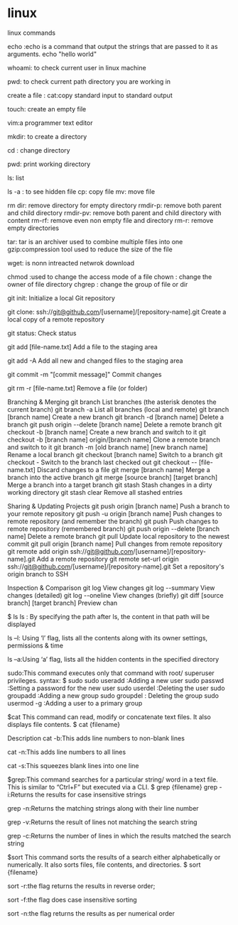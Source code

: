 # linux
linux commands

echo :echo is a command that output the strings that are passed to it as arguments.
echo "hello world"

whoami: to check current user in linux machine

pwd: to check current path directory you are working in

create a file :
cat:copy standard input to standard output

touch: create an empty file

vim:a programmer text editor



mkdir: to create a directory

cd : change directory

pwd: print working directory

ls: list 

ls -a : to see hidden file
cp: copy file
mv: move file

rm dir: remove directory for empty directory
rmdir-p: remove both parent and child directory
rmdir-pv: remove both parent and child directory with content
rm-rf: remove even non empty file and directory
rm-r: remove empty directories

tar: tar is an archiver used to combine multiple files into one
gzip:compression tool used to reduce the size of the file

wget: is nonn intreacted netwrok download

chmod :used to change the access mode of a file
chown : change the owner of file directory
chgrep : change the group of file or dir




git init:	Initialize a local Git repository

git clone: ssh://git@github.com/[username]/[repository-name].git	Create a local copy of a remote repository

git status:	Check status

git add [file-name.txt]	Add a file to the staging area

git add -A	Add all new and changed files to the staging area

git commit -m "[commit message]"	Commit changes

git rm -r [file-name.txt]	Remove a file (or folder)

Branching & Merging
git branch	List branches (the asterisk denotes the current branch)
git branch -a	List all branches (local and remote)
git branch [branch name]	Create a new branch
git branch -d [branch name]	Delete a branch
git push origin --delete [branch name]	Delete a remote branch
git checkout -b [branch name]	Create a new branch and switch to it
git checkout -b [branch name] origin/[branch name]	Clone a remote branch and switch to it
git branch -m [old branch name] [new branch name]	Rename a local branch
git checkout [branch name]	Switch to a branch
git checkout -	Switch to the branch last checked out
git checkout -- [file-name.txt]	Discard changes to a file
git merge [branch name]	Merge a branch into the active branch
git merge [source branch] [target branch]	Merge a branch into a target branch
git stash	Stash changes in a dirty working directory
git stash clear	Remove all stashed entries

Sharing & Updating Projects
git push origin [branch name]	Push a branch to your remote repository
git push -u origin [branch name]	Push changes to remote repository (and remember the branch)
git push	Push changes to remote repository (remembered branch)
git push origin --delete [branch name]	Delete a remote branch
git pull	Update local repository to the newest commit
git pull origin [branch name]	Pull changes from remote repository
git remote add origin ssh://git@github.com/[username]/[repository-name].git	Add a remote repository
git remote set-url origin ssh://git@github.com/[username]/[repository-name].git	Set a repository's origin branch to SSH



Inspection & Comparison
git log	View changes
git log --summary	View changes (detailed)
git log --oneline	View changes (briefly)
git diff [source branch] [target branch]	Preview chan



$ ls <flag>
ls <path name> : By specifying the path after ls, the content in that path will be displayed

ls –l: Using ‘l’ flag, lists all the contents along with its owner settings, permissions & time

ls –a:Using ‘a’ flag, lists all the hidden contents in the specified directory


sudo:This command executes only that command with root/ superuser privileges.
syntax:
$ sudo <command>
sudo useradd <username>:Adding a new user
sudo passwd <username>:Setting a password for the new user
sudo userdel <username>:Deleting the user
sudo groupadd <groupname>:Adding a new group
sudo groupdel <groupname>: Deleting the  group
sudo usermod -g <groupname> <username>:Adding a user to a primary group



$cat
This command can read, modify or concatenate text files. It also displays file contents.
$ cat <flag> {filename}

Description
cat -b:This adds line numbers to non-blank lines

cat -n:This adds line numbers to all lines

cat -s:This squeezes blank lines into one line


$grep:This command searches for a particular string/ word in a text file. This is similar to “Ctrl+F” but executed via a CLI.
$ grep <flag or element_to_search> {filename}
grep -i:Returns the results for case insensitive strings

grep -n:Returns the matching strings along with their line number

grep -v:Returns the result of lines not matching the search string

grep -c:Returns the number of lines in which the results matched the search string



$sort
This command sorts the results of a search either alphabetically or numerically. It also sorts files, file contents, and directories.
$ sort <flag> {filename}

sort -r:the flag returns the results in reverse order;

sort -f:the flag does case insensitive sorting

sort -n:the flag returns the results as per numerical order




